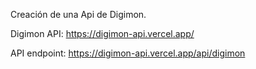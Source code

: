 Creación de una Api de Digimon.


Digimon API: https://digimon-api.vercel.app/

API endpoint: https://digimon-api.vercel.app/api/digimon
